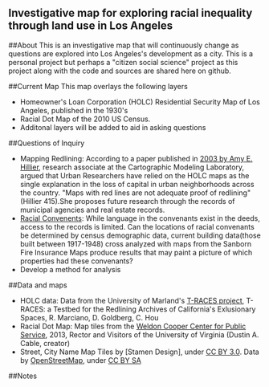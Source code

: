 ## Investigative map for exploring racial inequality through land use in Los Angeles 

##About
This is an investigative map that will continuously change as questions are explored into Los Angeles's development as a city. This is a personal project but perhaps a "citizen social science" project as this project along with the code and sources are shared here on github.

##Current Map
This map overlays the following layers
* Homeowner's Loan Corporation (HOLC) Residential Security Map of Los Angeles, published in the 1930's
* Racial Dot Map of the 2010 US Census. 
* Additonal layers will be added to aid in asking questions

##Questions of Inquiry
* Mapping Redlining: According to a paper published in [2003 by Amy E. Hillier](http://repository.upenn.edu/cgi/viewcontent.cgi?article=1002&context=cplan_papers), research associate at the Cartographic Modeling Laboratory, argued that Urban Researchers have relied on the HOLC maps as the single explanation in the loss of capital in urban neighborhoods across the country. "Maps with red lines are not adequate proof of redlining"(Hillier 415).She proposes future research through the records of municipal agencies and real estate records.
* [Racial Convenents](http://www.kcet.org/socal/departures/columns/portraits/a-southern-california-dream-deferred.html): While language in the convenants exist in the deeds, access to the records is limited. Can the locations of racial convenants be determined by census demographic data, current building data(those built between 1917-1948) cross analyzed with maps from the Sanborn Fire Insurance Maps produce results that may paint a picture of which properties had these convenants?
 * Develop a method for analysis

##Data and maps
* HOLC data: Data from the University of Marland's [T-RACES project](http://salt.umd.edu/T-RACES), T-RACES: a Testbed for the Redlining Archives of California's Exlusionary Spaces, R. Marciano, D. Goldberg, C. Hou
* Racial Dot Map: Map tiles from the [Weldon Cooper Center for Public Service](http://www.coopercenter.org/demographics/Racial-Dot-Map), 2013, Rector and Visitors of the University of Virginia (Dustin A. Cable, creator)
* Street, City Name Map Tiles by [Stamen Design], under [CC BY 3.0](http://creativecommons.org/licenses/by/3.0). Data by [OpenStreetMap](http://openstreetmap.org), under [CC BY SA](http://creativecommons.org/licenses/by-sa/3.0)

##Notes
